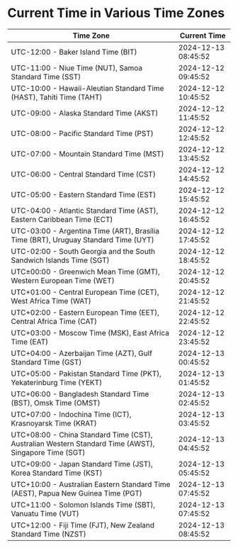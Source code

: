 # Current Time in Various Time Zones

| Time Zone | Current Time |
|-----------|--------------|
| UTC-12:00 - Baker Island Time (BIT) | 2024-12-13 08:45:52 |
| UTC-11:00 - Niue Time (NUT), Samoa Standard Time (SST) | 2024-12-12 09:45:52 |
| UTC-10:00 - Hawaii-Aleutian Standard Time (HAST), Tahiti Time (TAHT) | 2024-12-12 10:45:52 |
| UTC-09:00 - Alaska Standard Time (AKST) | 2024-12-12 11:45:52 |
| UTC-08:00 - Pacific Standard Time (PST) | 2024-12-12 12:45:52 |
| UTC-07:00 - Mountain Standard Time (MST) | 2024-12-12 13:45:52 |
| UTC-06:00 - Central Standard Time (CST) | 2024-12-12 14:45:52 |
| UTC-05:00 - Eastern Standard Time (EST) | 2024-12-12 15:45:52 |
| UTC-04:00 - Atlantic Standard Time (AST), Eastern Caribbean Time (ECT) | 2024-12-12 16:45:52 |
| UTC-03:00 - Argentina Time (ART), Brasília Time (BRT), Uruguay Standard Time (UYT) | 2024-12-12 17:45:52 |
| UTC-02:00 - South Georgia and the South Sandwich Islands Time (SGT) | 2024-12-12 18:45:52 |
| UTC±00:00 - Greenwich Mean Time (GMT), Western European Time (WET) | 2024-12-12 20:45:52 |
| UTC+01:00 - Central European Time (CET), West Africa Time (WAT) | 2024-12-12 21:45:52 |
| UTC+02:00 - Eastern European Time (EET), Central Africa Time (CAT) | 2024-12-12 22:45:52 |
| UTC+03:00 - Moscow Time (MSK), East Africa Time (EAT) | 2024-12-12 23:45:52 |
| UTC+04:00 - Azerbaijan Time (AZT), Gulf Standard Time (GST) | 2024-12-13 00:45:52 |
| UTC+05:00 - Pakistan Standard Time (PKT), Yekaterinburg Time (YEKT) | 2024-12-13 01:45:52 |
| UTC+06:00 - Bangladesh Standard Time (BST), Omsk Time (OMST) | 2024-12-13 02:45:52 |
| UTC+07:00 - Indochina Time (ICT), Krasnoyarsk Time (KRAT) | 2024-12-13 03:45:52 |
| UTC+08:00 - China Standard Time (CST), Australian Western Standard Time (AWST), Singapore Time (SGT) | 2024-12-13 04:45:52 |
| UTC+09:00 - Japan Standard Time (JST), Korea Standard Time (KST) | 2024-12-13 05:45:52 |
| UTC+10:00 - Australian Eastern Standard Time (AEST), Papua New Guinea Time (PGT) | 2024-12-13 07:45:52 |
| UTC+11:00 - Solomon Islands Time (SBT), Vanuatu Time (VUT) | 2024-12-13 07:45:52 |
| UTC+12:00 - Fiji Time (FJT), New Zealand Standard Time (NZST) | 2024-12-13 08:45:52 |
